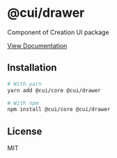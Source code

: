 # @cui/drawer
Component of Creation UI package

[View Documentation](https://creation-ui.dev/)

## Installation

```bash
# With yarn
yarn add @cui/core @cui/drawer

# With npm
npm install @cui/core @cui/drawer
```

## License

MIT
